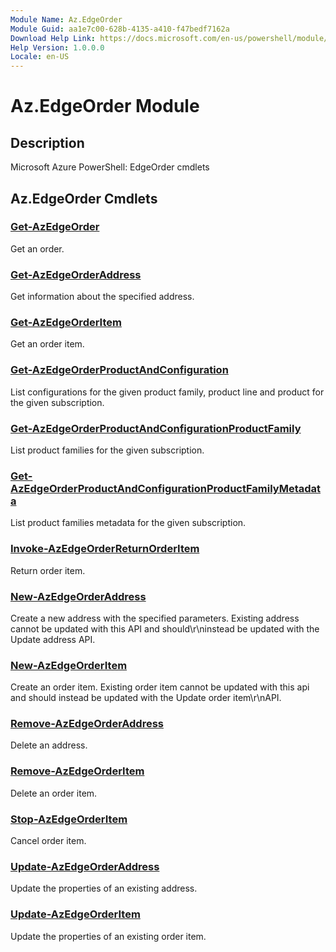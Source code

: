 ```yaml
---
Module Name: Az.EdgeOrder
Module Guid: aa1e7c00-628b-4135-a410-f47bedf7162a
Download Help Link: https://docs.microsoft.com/en-us/powershell/module/az.edgeorder
Help Version: 1.0.0.0
Locale: en-US
---
```


# Az.EdgeOrder Module
## Description
Microsoft Azure PowerShell: EdgeOrder cmdlets

## Az.EdgeOrder Cmdlets
### [Get-AzEdgeOrder](Get-AzEdgeOrder.md)
Get an order.

### [Get-AzEdgeOrderAddress](Get-AzEdgeOrderAddress.md)
Get information about the specified address.

### [Get-AzEdgeOrderItem](Get-AzEdgeOrderItem.md)
Get an order item.

### [Get-AzEdgeOrderProductAndConfiguration](Get-AzEdgeOrderProductAndConfiguration.md)
List configurations for the given product family, product line and product for the given subscription.

### [Get-AzEdgeOrderProductAndConfigurationProductFamily](Get-AzEdgeOrderProductAndConfigurationProductFamily.md)
List product families for the given subscription.

### [Get-AzEdgeOrderProductAndConfigurationProductFamilyMetadata](Get-AzEdgeOrderProductAndConfigurationProductFamilyMetadata.md)
List product families metadata for the given subscription.

### [Invoke-AzEdgeOrderReturnOrderItem](Invoke-AzEdgeOrderReturnOrderItem.md)
Return order item.

### [New-AzEdgeOrderAddress](New-AzEdgeOrderAddress.md)
Create a new address with the specified parameters.
Existing address cannot be updated with this API and should\r\ninstead be updated with the Update address API.

### [New-AzEdgeOrderItem](New-AzEdgeOrderItem.md)
Create an order item.
Existing order item cannot be updated with this api and should instead be updated with the Update order item\r\nAPI.

### [Remove-AzEdgeOrderAddress](Remove-AzEdgeOrderAddress.md)
Delete an address.

### [Remove-AzEdgeOrderItem](Remove-AzEdgeOrderItem.md)
Delete an order item.

### [Stop-AzEdgeOrderItem](Stop-AzEdgeOrderItem.md)
Cancel order item.

### [Update-AzEdgeOrderAddress](Update-AzEdgeOrderAddress.md)
Update the properties of an existing address.

### [Update-AzEdgeOrderItem](Update-AzEdgeOrderItem.md)
Update the properties of an existing order item.


